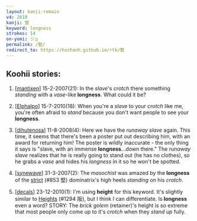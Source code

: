```yaml
---
layout: kanji-remain
v4: 2618
kanji: 竪
keyword: longness
strokes: 14
on-yomi: ジュ
permalink: /竪/
redirect_to: https://hochanh.github.io/rtk/竪
---
```


## Koohii stories: 

1) [<a href="http://kanji.koohii.com/profile/mantixen">mantixen</a>] 15-2-2007(21): In the <em>slave</em>&#039;s <em>crotch</em> there something <em>standing</em> with a <em>vase</em>-like<strong> longness</strong>. What could it be?

2) [<a href="http://kanji.koohii.com/profile/Elphalpo">Elphalpo</a>] 15-7-2010(18): When you&#039;re a <em>slave</em> to your <em>crotch</em> like me, you&#039;re often afraid to <em>stand</em> because you don&#039;t want people to see your<strong> longness</strong>.

3) [<a href="http://kanji.koohii.com/profile/dihutenosa">dihutenosa</a>] 11-8-2008(4): Here we have the <em>runaway slave</em> again. This time, it seems that there&#039;s been a poster put out describing him, with an award for returning him! The poster is wildly inaccurate - the only thing it says is &quot;slave, with an immense<strong> longness</strong>...down there.&quot; The <em>runaway slave</em> realizes that he is really going to stand out (he has no clothes), so he grabs a <em>vase</em> and hides his <em>longness</em> in it so he won&#039;t be spotted.

4) [<a href="http://kanji.koohii.com/profile/synewave">synewave</a>] 31-3-2007(2): The <em>masochist</em> was amazed by the<strong> longness</strong> of the <a href="../v4/853.html">strict</a> (#853 堅) dominatrix&#039;s high heels <em>standing</em> on his <em>crotch</em>.

5) [<a href="http://kanji.koohii.com/profile/decals">decals</a>] 23-12-2010(1): I&#039;m using <strong>height</strong> for this keyword. It&#039;s slightly similar to <a href="../v4/1294.html">Heights</a> (#1294 阪), but I think I can differentiate. Is<strong> longness</strong> even a word? STORY: The <em>brick golem</em> (retainer)&#039;s height is so extreme that most people only come up to it&#039;s <em>crotch</em> when they <em>stand up</em> fully.

